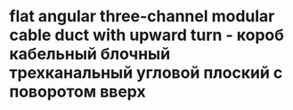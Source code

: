 # flat angular three-channel modular cable duct with upward turn - короб кабельный блочный трехканальный угловой плоский с поворотом вверх
